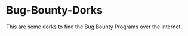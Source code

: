 Bug-Bounty-Dorks
===================
This are some dorks to find the Bug Bounty Programs over the internet.

